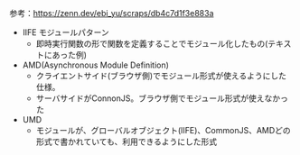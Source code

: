 参考：https://zenn.dev/ebi_yu/scraps/db4c7d1f3e883a

- IIFE モジュールパターン
    - 即時実行関数の形で関数を定義することでモジュール化したもの(テキストにあった例)
- AMD(Asynchronous Module Definition)
    - クライエントサイド(ブラウザ側)でモジュール形式が使えるようにした仕様。
    - サーバサイドがConnonJS。ブラウザ側でモジュール形式が使えなかった
- UMD
    - モジュールが、グローバルオブジェクト(IIFE)、CommonJS、AMDどの形式で書かれていても、利用できるようにした形式